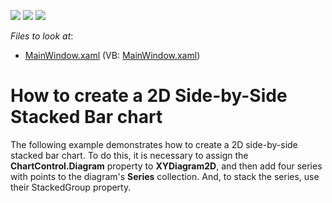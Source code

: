 <!-- default badges list -->
![](https://img.shields.io/endpoint?url=https://codecentral.devexpress.com/api/v1/VersionRange/128569224/10.1.4%2B)
[![](https://img.shields.io/badge/Open_in_DevExpress_Support_Center-FF7200?style=flat-square&logo=DevExpress&logoColor=white)](https://supportcenter.devexpress.com/ticket/details/E2127)
[![](https://img.shields.io/badge/📖_How_to_use_DevExpress_Examples-e9f6fc?style=flat-square)](https://docs.devexpress.com/GeneralInformation/403183)
<!-- default badges end -->
<!-- default file list -->
*Files to look at*:

* [MainWindow.xaml](./CS/SideBySideStackedBarChart/MainWindow.xaml) (VB: [MainWindow.xaml](./VB/SideBySideStackedBarChart/MainWindow.xaml))
<!-- default file list end -->
# How to create a 2D Side-by-Side Stacked Bar chart


<p>The following example demonstrates how to create a 2D side-by-side stacked bar chart. To do this, it is necessary to assign the <strong>ChartControl.Diagram</strong> property to <strong>XYDiagram2D</strong>, and then add four series with points to the diagram's <strong>Series</strong> collection. And, to stack the series, use their StackedGroup property.</p>

<br/>


